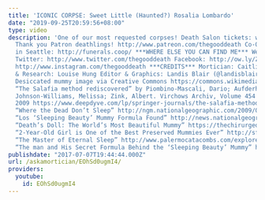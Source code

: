 ```yaml
---
title: 'ICONIC CORPSE: Sweet Little (Haunted?) Rosalia Lombardo'
date: "2019-09-25T20:59:56+08:00"
type: video
description: 'One of our most requested corpses! Death Salon tickets: www.deathsalon.org
  Thank you Patron deathlings! http://www.patreon.com/thegooddeath Co-Op Funeral Home
  in Seattle: http://funerals.coop/ ***WHERE ELSE YOU CAN FIND ME*** Website: http://www.orderofthegooddeath.com
  Twitter: http://www.twitter.com/thegooddeath Facebook: http://ow.ly/Zz8PW Instagram:
  http://www.instagram.com/thegooddeath ***CREDITS*** Mortician: Caitlin Doughty Writing
  & Research: Louise Hung Editor & Graphics: Landis Blair (@landisblair) ***READ MORE***
  Desiccated mummy image via Creative Commons https://commons.wikimedia.org/wiki/File:Mummy.jpg
  “The Salafia method rediscovered” by Piombino-Mascali, Dario; Aufderheide, Arthur;
  Johnson-Williams, Melissa; Zink, Albert. Virchows Archiv, Volume 454 (3) – Feb 10,
  2009 https://www.deepdyve.com/lp/springer-journals/the-salafia-method-rediscovered-r0lUUw9pXu?articleList=%2Fsearch%3Fquery%3Dsalafia%2Bmethod
  “Where the Dead Don’t Sleep” http://ngm.nationalgeographic.com/2009/02/sicily-crypts/gill-text/1
  “Los ‘Sleeping Beauty’ Mummy Formula Found” http://news.nationalgeographic.com/news/2009/01/090126-sicily-mummy.html
  “Death’s Doll: The World’s Most Beautiful Mummy” https://thechirurgeonsapprentice.com/2014/04/18/deaths-doll-the-worlds-most-beautiful-mummy/?blogsub=confirming#blog_subscription-3
  “2-Year-Old Girl is One of the Best Preserved Mummies Ever” http://sfglobe.com/2015/01/27/2-year-old-girl-is-one-of-the-best-preserved-mummies-ever/
  “The Master of Eternal Sleep” http://www.palermocatacombs.com/explore/alfredo-salafia
  “The man and His Secret Formula Behind the ‘Sleeping Beauty’ Mummy” http://modernnotion.com/rosalia-lombardo-mummy/'
publishdate: "2017-07-07T19:44:44.000Z"
url: /askamortician/EOhSd0ugmI4/
providers:
  youtube:
    id: EOhSd0ugmI4
---
```

